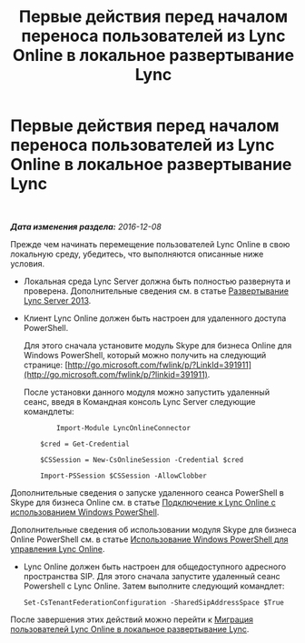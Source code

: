﻿---
title: Первые действия перед началом переноса пользователей из Lync Online в локальное развертывание Lync
TOCTitle: Первые действия перед началом переноса пользователей из Lync Online в локальное развертывание Lync
ms:assetid: 98245b04-ded4-4186-8da3-ba1c554b5c39
ms:mtpsurl: https://technet.microsoft.com/ru-ru/library/Dn689118(v=OCS.15)
ms:contentKeyID: 62247366
ms.date: 06/01/2017
mtps_version: v=OCS.15
ms.translationtype: HT
---

# Первые действия перед началом переноса пользователей из Lync Online в локальное развертывание Lync

 

_**Дата изменения раздела:** 2016-12-08_

Прежде чем начинать перемещение пользователей Lync Online в свою локальную среду, убедитесь, что выполняются описанные ниже условия.

  - Локальная среда Lync Server должна быть полностью развернута и проверена. Дополнительные сведения см. в статье [Развертывание Lync Server 2013](lync-server-2013-deploying-lync-server.md).

  - Клиент Lync Online должен быть настроен для удаленного доступа PowerShell.
    
    Для этого сначала установите модуль Skype для бизнеса Online для Windows PowerShell, который можно получить на следующий странице: [http://go.microsoft.com/fwlink/p/?LinkId=391911](http://go.microsoft.com/fwlink/p/?linkid=391911).
    
    После установки данного модуля можно запустить удаленный сеанс, введя в Командная консоль Lync Server следующие командлеты:
    
    ```
            Import-Module LyncOnlineConnector
    ```
    ```
        $cred = Get-Credential
    ```
    ```
        $CSSession = New-CsOnlineSession -Credential $cred
    ```
    ```
        Import-PSSession $CSSession -AllowClobber
    ```
    
Дополнительные сведения о запуске удаленного сеанса PowerShell в Skype для бизнеса Online см. в статье [Подключение к Lync Online с использованием Windows PowerShell](https://docs.microsoft.com/en-us/SkypeForBusiness/set-up-your-computer-for-windows-powershell/set-up-your-computer-for-windows-powershell).

Дополнительные сведения об использовании модуля Skype для бизнеса Online PowerShell см. в статье [Использование Windows PowerShell для управления Lync Online](https://docs.microsoft.com/en-us/SkypeForBusiness/set-up-your-computer-for-windows-powershell/set-up-your-computer-for-windows-powershell).

  - Lync Online должен быть настроен для общедоступного адресного пространства SIP. Для этого сначала запустите удаленный сеанс Powershell с Lync Online. Затем выполните следующий командлет:
    
        Set-CsTenantFederationConfiguration -SharedSipAddressSpace $True

После завершения этих действий можно перейти к [Миграция пользователей Lync Online в локальное развертывание Lync](lync-server-2013-migrating-lync-online-users-to-lync-on-premises.md).

